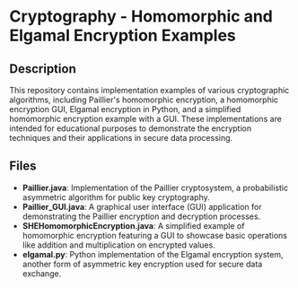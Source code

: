 # Cryptography - Homomorphic and Elgamal Encryption Examples

## Description
This repository contains implementation examples of various cryptographic algorithms, including Paillier's homomorphic encryption, a homomorphic encryption GUI, Elgamal encryption in Python, and a simplified homomorphic encryption example with a GUI. These implementations are intended for educational purposes to demonstrate the encryption techniques and their applications in secure data processing.

## Files
- **Paillier.java**: Implementation of the Paillier cryptosystem, a probabilistic asymmetric algorithm for public key cryptography.
- **Paillier_GUI.java**: A graphical user interface (GUI) application for demonstrating the Paillier encryption and decryption processes.
- **SHEHomomorphicEncryption.java**: A simplified example of homomorphic encryption featuring a GUI to showcase basic operations like addition and multiplication on encrypted values.
- **elgamal.py**: Python implementation of the Elgamal encryption system, another form of asymmetric key encryption used for secure data exchange.
